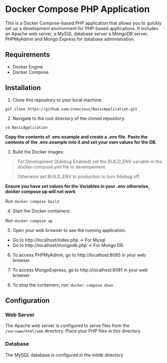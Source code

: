 # Docker Compose PHP Application

This is a Docker Compose-based PHP application that allows you to quickly set up a development environment for PHP-based applications. It includes an Apache web server, a MySQL database server a MongoDB server, PHPMyAdmin and Mongo Express for database administration.

## Requirements

- Docker Engine
- Docker Compose

## Installation

1. Clone this repository to your local machine:

`git clone https://github.com/innocious/BasicApplication.git`

2. Navigate to the root directory of the cloned repository:

`cd BasicApplication`

**Copy the contents of .env.example and create a .env file.** 
**Paste the contents of the .env.example into it and set your own values for the DB.**


3. Build the Docker images:
 
> For Development (Xdebug Enabled) set the BUILD_ENV variable in the docker-compose.yml file to developement.
> 
> Otherwise set BUILD_ENV to production to turn Xdebug off.

**Ensure you have set values for the Variables in your .env otherwise, docker compose up will not work**

Run `docker-compose build`

4. Start the Docker containers:

Run `docker-compose up`

5. Open your web browser to see the running application.
- Go to http://localhost/index.php -> For Mysql
- Go to http://localhost/mongodb.php -> For Mongo DB

6. To access PHPMyAdmin, go to http://localhost:8085 in your web browser.

7. To access MongoExpress, go to http://localhost:8081 in your web browser.

8. To stop the containers, run: `docker-compose down`


## Configuration

### Web Server

The Apache web server is configured to serve files from the `/var/www/html/web` directory. Place your PHP files in this directory.

### Database

The MySQL database is configured in the initdb directory